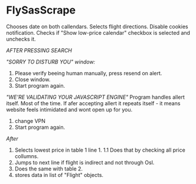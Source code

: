 # FlySasScrape
Chooses date on both callendars.
Selects flight directions. 
Disable cookies notification. 
Checks if "Show low-price calendar" checkbox is selected and unchecks it.

*AFTER PRESSING SEARCH*

*"SORRY TO DISTURB YOU" window:*
1. Please verify beeing human manually, press resend on alert. 
2. Close window.
3. Start program again.

*"WE’RE VALIDATING YOUR JAVASCRIPT ENGINE"*
Program handles allert itself. Most of the time.
If afer accepting allert it repeats itself - it means website feels intimidated and wont open up for you.
1. change VPN
2. Start program again.

*After*
1. Selects lowest price in table 1 line 1. 
1.1 Does that by checking all price collumns.
2. Jumps to next line if flight is indirect and not through Osl.
3. Does the same with table 2.
4. stores data in list of "Flight" objects.
